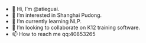 - 👋 Hi, I’m @atieguai.
- 👀 I’m interested in Shanghai Pudong.
- 🌱 I’m currently learning NLP.
- 💞️ I’m looking to collaborate on K12 training software.
- 📫 How to reach me qq:40853265

<!---
atieguai/atieguai is a ✨ special ✨ repository because its `README.md` (this file) appears on your GitHub profile.
You can click the Preview link to take a look at your changes.
--->
